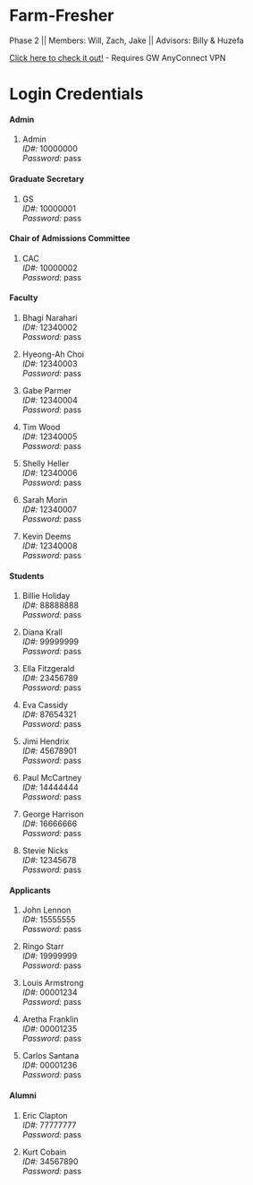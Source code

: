 # Farm-Fresher
Phase 2 || Members: Will, Zach, Jake || Advisors: Billy &amp; Huzefa

[Click here to check it out!](http://gwupyterhub.seas.gwu.edu/~sp20DBp2-FarmFresher/Farm-Fresher/Farm-Fresher/src/login.php) - Requires GW AnyConnect VPN
 
# Login Credentials
 
#### Admin

1. Admin <br>
*ID#:* 10000000 <br>
*Password:* pass <br>

#### Graduate Secretary

1. GS <br>
*ID#:* 10000001 <br>
*Password:* pass <br>

#### Chair of Admissions Committee

1. CAC <br>
*ID#:* 10000002 <br>
*Password:* pass <br>

#### Faculty

1. Bhagi Narahari <br>
*ID#:* 12340002 <br>
*Password:* pass <br>

2. Hyeong-Ah Choi <br>
*ID#:* 12340003 <br>
*Password:* pass <br>

3. Gabe Parmer <br>
*ID#:* 12340004 <br>
*Password:* pass <br>

4. Tim Wood <br>
*ID#:* 12340005 <br>
*Password:* pass <br>

5. Shelly Heller <br>
*ID#:* 12340006 <br>
*Password:* pass <br>

6. Sarah Morin <br>
*ID#:* 12340007 <br>
*Password:* pass <br>

7. Kevin Deems <br>
*ID#:* 12340008 <br>
*Password:* pass <br>

#### Students

1. Billie Holiday <br>
*ID#:* 88888888 <br>
*Password:* pass <br>

2. Diana Krall <br>
*ID#:* 99999999 <br>
*Password:* pass <br>

3. Ella Fitzgerald <br>
*ID#:* 23456789 <br>
*Password:* pass <br>

4. Eva Cassidy <br>
*ID#:* 87654321 <br>
*Password:* pass <br>

5. Jimi Hendrix <br>
*ID#:* 45678901 <br>
*Password:* pass <br>

6. Paul McCartney <br>
*ID#:* 14444444 <br>
*Password:* pass <br>

7. George Harrison <br>
*ID#:* 16666666 <br>
*Password:* pass <br>

8. Stevie Nicks <br>
*ID#:* 12345678 <br>
*Password:* pass <br>

#### Applicants
1. John Lennon <br>
*ID#:* 15555555 <br>
*Password:* pass <br>

2. Ringo Starr <br>
*ID#:* 19999999 <br>
*Password:* pass <br>

3. Louis Armstrong <br>
*ID#:* 00001234 <br>
*Password:* pass <br>

4. Aretha Franklin <br>
*ID#:* 00001235 <br>
*Password:* pass <br>

5. Carlos Santana <br>
*ID#:* 00001236 <br>
*Password:* pass <br>

#### Alumni
1. Eric Clapton <br>
*ID#:* 77777777 <br>
*Password:* pass <br>

2. Kurt Cobain <br>
*ID#:* 34567890 <br>
*Password:* pass <br>

